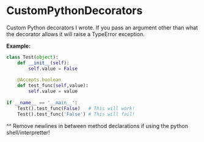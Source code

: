 # CustomPythonDecorators
Custom Python decorators I wrote. If you pass an argument other than what the decorator allows it will raise a TypeError exception.

**Example:**

```python
class Test(object):
    def __init__(self):
        self.value = False
        
    @Accepts.boolean
    def test_func(self,value):
        self.value = value
   
if __name__ == '__main__':
    Test().test_func(False)   # This will work!
    Test().test_func('False') # This will fail!
```

^^ Remove newlines in between method declarations if using the python shell/interpretter!
